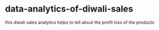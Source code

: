 # data-analytics-of-diwali-sales
this diwali sales analytics helps to tell about the profit loss of the products 
